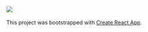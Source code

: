 # <img src="https://readme-typing-svg.demolab.com?font=Fira+Code&pause=1000&width=435&lines=Crud+Reactjs" >

This project was bootstrapped with [Create React App](https://github.com/facebook/create-react-app).
